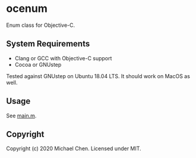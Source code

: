 # ocenum

Enum class for Objective-C.

## System Requirements

* Clang or GCC with Objective-C support
* Cocoa or GNUstep

Tested against GNUstep on Ubuntu 18.04 LTS. It should work on MacOS as well.

## Usage

See [main.m](/main.m).

## Copyright

Copyright (c) 2020 Michael Chen.  Licensed under MIT.